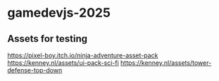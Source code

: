 # gamedevjs-2025



## Assets for testing

https://pixel-boy.itch.io/ninja-adventure-asset-pack
https://kenney.nl/assets/ui-pack-sci-fi
https://kenney.nl/assets/tower-defense-top-down
